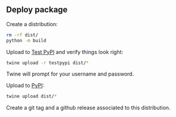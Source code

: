 ## Deploy package

Create a distribution:

```bash
rm -rf dist/
python -m build
```

Upload to [Test PyPI](https://packaging.python.org/en/latest/guides/using-testpypi/) and verify things look right:

```bash
twine upload -r testpypi dist/*
```

Twine will prompt for your username and password.

Upload to [PyPI](https://pypi.org/):

```bash
twine upload dist/*
```

Create a git tag and a github release associated to this distribution.
